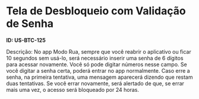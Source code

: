 # Tela de Desbloqueio com Validação de Senha

**ID: US-BTC-125**

Descrição: No app Modo Rua, sempre que você reabrir o aplicativo ou ficar 10 segundos sem usá-lo, será necessário inserir uma senha de 6 dígitos para acessar novamente. Você só pode digitar números nesse campo. Se você digitar a senha certa, poderá entrar no app normalmente. Caso erre a senha, na primeira tentativa, uma mensagem aparecerá dizendo que restam duas tentativas. Se você errar novamente, será alertado de que, se errar mais uma vez, o acesso será bloqueado por 24 horas.